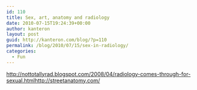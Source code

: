 ```yaml
---
id: 110
title: Sex, art, anatomy and radiology
date: 2010-07-15T19:24:39+00:00
author: kanteron
layout: post
guid: http://kanteron.com/blog/?p=110
permalink: /blog/2010/07/15/sex-in-radiology/
categories:
  - Fun
---
```

<a title="http://nottotallyrad.blogspot.com/2008/04/radiology-comes-through-for-sexual.html" href="http://nottotallyrad.blogspot.com/2008/04/radiology-comes-through-for-sexual.html" target="_blank">http://nottotallyrad.blogspot.com/2008/04/radiology-comes-through-for-sexual.html</a><a title="http://streetanatomy.com/" href="http://streetanatomy.com/" target="_blank">http://streetanatomy.com/</a>